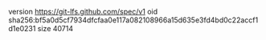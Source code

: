 version https://git-lfs.github.com/spec/v1
oid sha256:bf5a0d5cf7934dfcfaa0e117a082108966a15d635e3fd4bd0c22accf1d1e0231
size 40714
